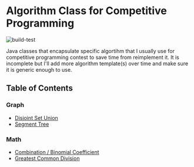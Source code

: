# Algorithm Class for Competitive Programming

![build-test](https://github.com/kelvinc1024/algorithm/actions/workflows/build-test.yaml/badge.svg)

Java classes that encapsulate specific algortihm that I usually use for competitive programming contest to save time from reimplement it.
It is incomplete but I'll add more algorithm template(s) over time and make sure it is generic enough to use.

## Table of Contents
### Graph
- [Disjoint Set Union](src/main/java/graph/DSU.java)
- [Segment Tree](src/main/java/graph/SegmentTree.java)


### Math
- [Combination / Binomial Coefficient](src/main/java/math/NCR.java)
- [Greatest Common Division](src/main/java/math/GCD.java)
